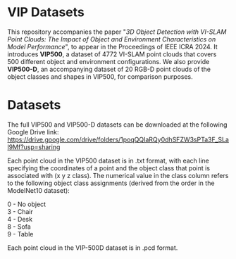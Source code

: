 # VIP Datasets
This repository accompanies the paper "_3D Object Detection with VI-SLAM Point Clouds: The Impact of
Object and Environment Characteristics on Model Performance_", to appear in the Proceedings of IEEE ICRA 2024. It introduces **VIP500**, a dataset of 4772 VI-SLAM point clouds that covers 500 different object and environment configurations. We also provide **VIP500-D**, an accompanying dataset of 20 RGB-D point clouds of the object classes and shapes in VIP500, for comparison purposes.

# Datasets
The full VIP500 and VIP500-D datasets can be downloaded at the following Google Drive link: 
https://drive.google.com/drive/folders/1poqQQIaRQy0dhSFZW3sPTa3F_SLal9Mf?usp=sharing

Each point cloud in the VIP500 dataset is in .txt format, with each line specifying the coordinates of a point and the object class that point is associated with (x y z class). The numerical value in the class column refers to the following object class assignments (derived from the order in the ModelNet10 dataset):

0 - No object  
3 - Chair  
4 - Desk  
8 - Sofa  
9 - Table

Each point cloud in the VIP-500D dataset is in .pcd format.


